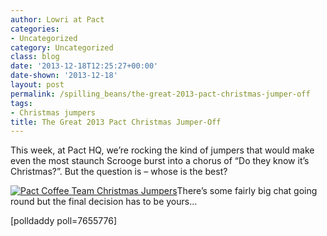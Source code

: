 ```yaml
---
author: Lowri at Pact
categories:
- Uncategorized
category: Uncategorized
class: blog
date: '2013-12-18T12:25:27+00:00'
date-shown: '2013-12-18'
layout: post
permalink: /spilling_beans/the-great-2013-pact-christmas-jumper-off
tags:
- Christmas jumpers
title: The Great 2013 Pact Christmas Jumper-Off
---
```


This week, at Pact HQ, we’re rocking the kind of jumpers that would make even
the most staunch Scrooge burst into a chorus of “Do they know it’s
Christmas?”. But the question is – whose is the best?

[![Pact Coffee Team Christmas
Jumpers](http://pactcoffee.files.wordpress.com/2013/12/jumpers1.jpg?w=545)](http://pactcoffee.files.wordpress.com/2013/12/jumpers1.jpg)There’s
some fairly big chat going round but the final decision has to be yours…

[polldaddy poll=7655776]